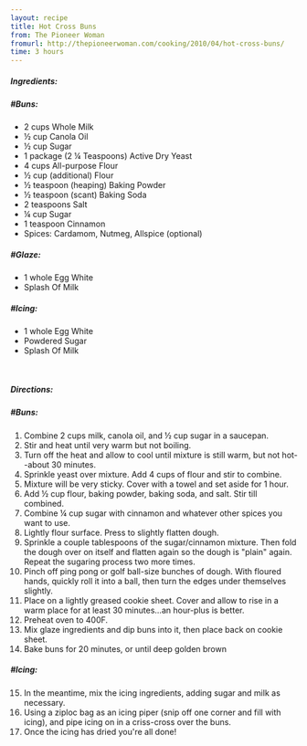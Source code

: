 ```yaml
---
layout: recipe
title: Hot Cross Buns
from: The Pioneer Woman
fromurl: http://thepioneerwoman.com/cooking/2010/04/hot-cross-buns/
time: 3 hours
---
```


##### Ingredients:

##### #Buns:

* 2 cups Whole Milk
* ½ cup Canola Oil
* ½ cup Sugar
* 1 package (2 ¼ Teaspoons) Active Dry Yeast
* 4 cups All-purpose Flour
* ½ cup (additional) Flour
* ½ teaspoon (heaping) Baking Powder
* ½ teaspoon (scant) Baking Soda
* 2 teaspoons Salt
* ¼ cup Sugar
* 1 teaspoon Cinnamon
* Spices: Cardamom, Nutmeg, Allspice (optional)

##### #Glaze:

* 1 whole Egg White
* Splash Of Milk

##### #Icing:

* 1 whole Egg White
* Powdered Sugar
* Splash Of Milk

<br>

##### Directions:

##### #Buns:

1. Combine 2 cups milk, canola oil, and ½ cup sugar in a saucepan. 
2. Stir and heat until very warm but not boiling. 
3. Turn off the heat and allow to cool until mixture is still warm, but not hot--about 30 minutes.
4. Sprinkle yeast over mixture. Add 4 cups of flour and stir to combine. 
5. Mixture will be very sticky. Cover with a towel and set aside for 1 hour.
6. Add ½ cup flour, baking powder, baking soda, and salt. Stir till combined.
7. Combine ¼ cup sugar with cinnamon and whatever other spices you want to use.
8. Lightly flour surface. Press to slightly flatten dough. 
9. Sprinkle a couple tablespoons of the sugar/cinnamon mixture. Then fold the dough over on itself and flatten again so the dough is "plain" again. Repeat the sugaring process two more times.
10. Pinch off ping pong or golf ball-size bunches of dough. With floured hands, quickly roll it into a ball, then turn the edges under themselves slightly. 
11. Place on a lightly greased cookie sheet. Cover and allow to rise in a warm place for at least 30 minutes...an hour-plus is better.
12. Preheat oven to 400F.
13. Mix glaze ingredients and dip buns into it, then place back on cookie sheet.
14. Bake buns for 20 minutes, or until deep golden brown

##### #Icing:

15. In the meantime, mix the icing ingredients, adding sugar and milk as necessary. 
16. Using a ziploc bag as an icing piper (snip off one corner and fill with icing), and pipe icing on in a criss-cross over the buns.  
17. Once the icing has dried you're all done! 
